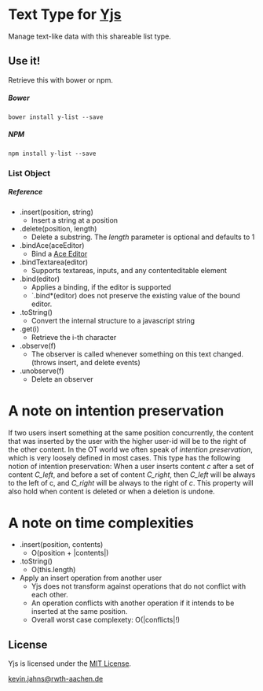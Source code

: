 
# Text Type for [Yjs](https://github.com/y-js/yjs)

Manage text-like data with this shareable list type.

## Use it!
Retrieve this with bower or npm.

##### Bower
```
bower install y-list --save
```

##### NPM
```
npm install y-list --save
```

### List Object

##### Reference
* .insert(position, string)
  * Insert a string at a position
* .delete(position, length)
  * Delete a substring. The *length* parameter is optional and defaults to 1
* .bindAce(aceEditor)
  * Bind a [Ace Editor](https://ace.c9.io/)
* .bindTextarea(editor)
  * Supports textareas, inputs, and any contenteditable element
* .bind(editor)
  * Applies a binding, if the editor is supported
  * `.bind*(editor) does not preserve the existing value of the bound editor.
* .toString()
  * Convert the internal structure to a javascript string
* .get(i)
  * Retrieve the i-th character 
* .observe(f)
  * The observer is called whenever something on this text changed. (throws insert, and delete events)
* .unobserve(f)
  * Delete an observer

# A note on intention preservation
If two users insert something at the same position concurrently, the content that was inserted by the user with the higher user-id will be to the right of the other content. In the OT world we often speak of *intention preservation*, which is very loosely defined in most cases. This type has the following notion of intention preservation: When a user inserts content *c* after a set of content *C_left*, and before a set of content *C_right*, then *C_left* will be always to the left of c, and *C_right* will be always to the right of *c*. This property will also hold when content is deleted or when a deletion is undone.

# A note on time complexities
* .insert(position, contents)
  * O(position + |contents|)
* .toString()
  * O(this.length)
* Apply an insert operation from another user
  * Yjs does not transform against operations that do not conflict with each other.
  * An operation conflicts with another operation if it intends to be inserted at the same position.
  * Overall worst case complexety: O(|conflicts|!)

## License
Yjs is licensed under the [MIT License](./LICENSE.txt).

<kevin.jahns@rwth-aachen.de>